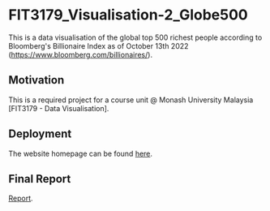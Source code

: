 # FIT3179_Visualisation-2_Globe500

This is a data visualisation of the global top 500 richest people according to Bloomberg's Billionaire Index as of October 13th 2022 (https://www.bloomberg.com/billionaires/).

## Motivation

This is a required project for a course unit @ Monash University Malaysia [FIT3179 - Data Visualisation].

## Deployment

The website homepage can be found <a href="https://edenfrey.github.io/FIT3179_Visualisation2_Globe500" target="_blank">here</a>.

## Final Report

<a href="https://github.com/edenfrey/FIT3179_Visualisation2_Globe500/blob/main/FIT3179_Data%20Visualisation%202_Report_Amir%20Adrian_Amir%20Hamzah_32281994.pdf" target="_blank">Report</a>.
